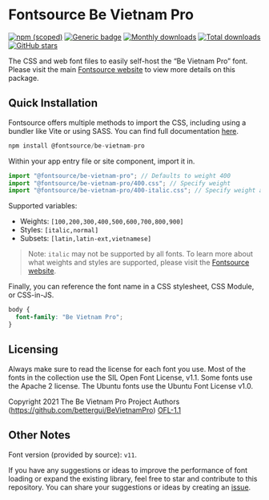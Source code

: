 # Fontsource Be Vietnam Pro

[![npm (scoped)](https://img.shields.io/npm/v/@fontsource/be-vietnam-pro?color=brightgreen)](https://www.npmjs.com/package/@fontsource/be-vietnam-pro) [![Generic badge](https://img.shields.io/badge/fontsource-passing-brightgreen)](https://github.com/fontsource/fontsource) [![Monthly downloads](https://badgen.net/npm/dm/@fontsource/be-vietnam-pro)](https://github.com/fontsource/fontsource) [![Total downloads](https://badgen.net/npm/dt/@fontsource/be-vietnam-pro)](https://github.com/fontsource/fontsource) [![GitHub stars](https://img.shields.io/github/stars/fontsource/fontsource.svg?style=social&label=Star)](https://github.com/fontsource/fontsource/stargazers)

The CSS and web font files to easily self-host the “Be Vietnam Pro” font. Please visit the main [Fontsource website](https://fontsource.org/fonts/be-vietnam-pro) to view more details on this package.

## Quick Installation

Fontsource offers multiple methods to import the CSS, including using a bundler like Vite or using SASS. You can find full documentation [here](https://fontsource.org/docs/getting-started/introduction).

```javascript
npm install @fontsource/be-vietnam-pro
```

Within your app entry file or site component, import it in.

```javascript
import "@fontsource/be-vietnam-pro"; // Defaults to weight 400
import "@fontsource/be-vietnam-pro/400.css"; // Specify weight
import "@fontsource/be-vietnam-pro/400-italic.css"; // Specify weight and style
```

Supported variables:
- Weights: `[100,200,300,400,500,600,700,800,900]`
- Styles: `[italic,normal]`
- Subsets: `[latin,latin-ext,vietnamese]`

> Note: `italic` may not be supported by all fonts. To learn more about what weights and styles are supported, please visit the [Fontsource website](https://fontsource.org/fonts/be-vietnam-pro).

Finally, you can reference the font name in a CSS stylesheet, CSS Module, or CSS-in-JS.

```css
body {
  font-family: "Be Vietnam Pro";
}
```

## Licensing
Always make sure to read the license for each font you use. Most of the fonts in the collection use the SIL Open Font License, v1.1. Some fonts use the Apache 2 license. The Ubuntu fonts use the Ubuntu Font License v1.0.

Copyright 2021 The Be Vietnam Pro Project Authors (https://github.com/bettergui/BeVietnamPro)
[OFL-1.1](https://openfontlicense.org)

## Other Notes
Font version (provided by source): `v11`.

If you have any suggestions or ideas to improve the performance of font loading or expand the existing library, feel free to star and contribute to this repository. You can share your suggestions or ideas by creating an [issue](https://github.com/fontsource/fontsource/issues).